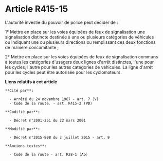 # Article R415-15

L'autorité investie du pouvoir de police peut décider de : 

1° Mettre en place sur les voies équipées de feux de signalisation une signalisation distincte destinée à une ou plusieurs
catégories de véhicules ou indiquant une ou plusieurs directions ou remplissant ces deux fonctions de manière concomitante ; 

2° Mettre en place sur les voies équipées de feux de signalisation communs à toutes les catégories d'usagers deux lignes
d'arrêt distinctes, l'une pour les cycles, l'autre pour les autres catégories de véhicules. La ligne d'arrêt pour les cycles
peut être autorisée pour les cyclomoteurs.

**Liens relatifs à cet article**

	**Cité par**:

	  - Arrêté du 24 novembre 1967 - art. 7 (V)
	  - Code de la route. - art. R415-2 (VD)

	**Codifié par**:

	  - Décret n°2001-251 du 22 mars 2001

	**Modifié par**:

	  - Décret n°2015-808 du 2 juillet 2015 - art. 9

	**Anciens textes**:

	  - Code de la route - art. R28-1 (Ab)

